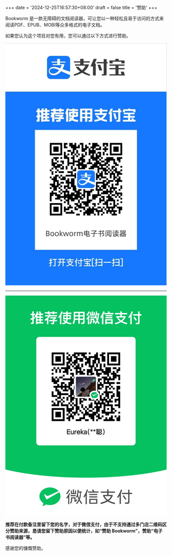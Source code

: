 +++
date = '2024-12-25T16:57:30+08:00'
draft = false
title = '赞助'
+++

Bookworm 是一款无障碍的文档阅读器，可让您以一种轻松且易于访问的方式来阅读PDF、EPUB、MOBI等众多格式的电子文档。

如果您认为这个项目对您有用，您可以通过以下方式进行赞助。

![使用支付宝扫码赞助](/images/AlipayQRCode.jpg)

---

![使用微信扫码赞助](/images/WechatPayQRCode.jpg)

**推荐在付款备注里留下您的名字，对于微信支付，由于不支持通过多门店二维码区分赞助来源，恳请您留下赞助原因以便统计，如“赞助 Bookworm”，赞助“电子书阅读器”等。**

感谢您的慷慨赞助。
